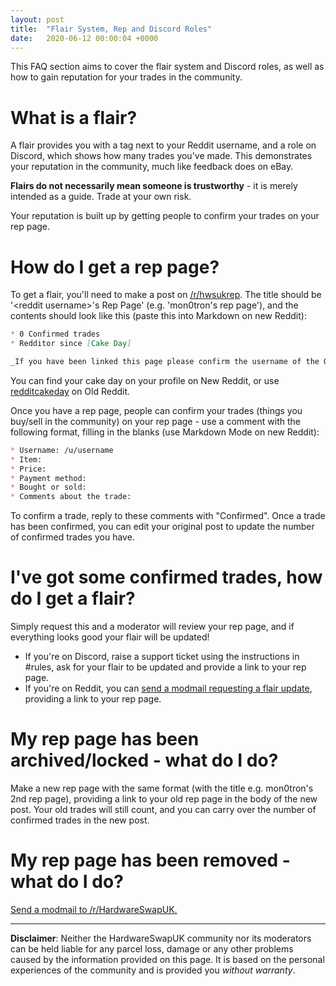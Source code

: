 ```yaml
---
layout: post
title:  "Flair System, Rep and Discord Roles"
date:   2020-06-12 00:00:04 +0000
---
```


This FAQ section aims to cover the flair system and Discord roles, as well as how to gain reputation for your trades in the community.

# What is a flair?

A flair provides you with a tag next to your Reddit username, and a role on Discord, which shows how many trades you've made. This demonstrates your reputation in the community, much like feedback does on eBay. 

**Flairs do not necessarily mean someone is trustworthy** - it is merely intended as a guide. Trade at your own risk.

Your reputation is built up by getting people to confirm your trades on your rep page.

# How do I get a rep page?

To get a flair, you'll need to make a post on [/r/hwsukrep](https://www.reddit.com/r/hwsukrep). The title should be '\<reddit username>'s Rep Page' (e.g. 'mon0tron's rep page'), and the contents should look like this (paste this into Markdown on new Reddit):

```markdown
* 0 Confirmed trades
* Redditor since [Cake Day]

_If you have been linked this page please confirm the username of the OP. Find the trade below and reply confirmed._
```

You can find your cake day on your profile on New Reddit, or use [redditcakeday](https://redditcakeday.com) on Old Reddit.

Once you have a rep page, people can confirm your trades (things you buy/sell in the community) on your rep page - use a comment with the following format, filling in the blanks (use Markdown Mode on new Reddit):

```markdown
* Username: /u/username
* Item:
* Price: 
* Payment method:
* Bought or sold:
* Comments about the trade:
```

To confirm a trade, reply to these comments with "Confirmed". Once a trade has been confirmed, you can edit your original post to update the number of confirmed trades you have.

# I've got some confirmed trades, how do I get a flair?

Simply request this and a moderator will review your rep page, and if everything looks good your flair will be updated!

- If you're on Discord, raise a support ticket using the instructions in #rules, ask for your flair to be updated and provide a link to your rep page. 
- If you're on Reddit, you can [send a modmail requesting a flair update](https://www.reddit.com/message/compose?to=%2Fr%2FHardwareSwapUK), providing a link to your rep page.

# My rep page has been archived/locked - what do I do?

Make a new rep page with the same format (with the title e.g. mon0tron's 2nd rep page), providing a link to your old rep page in the body of the new post. Your old trades will still count, and you can carry over the number of confirmed trades in the new post.

# My rep page has been removed - what do I do?

[Send a modmail to /r/HardwareSwapUK.](https://www.reddit.com/message/compose?to=%2Fr%2FHardwareSwapUK)

---

**Disclaimer**: Neither the HardwareSwapUK community nor its moderators can be held liable for any parcel loss, damage or any other problems caused by the information provided on this page. It is based on the personal experiences of the community and is provided you _without warranty_.